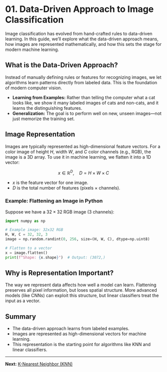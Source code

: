 # 01. Data-Driven Approach to Image Classification

Image classification has evolved from hand-crafted rules to data-driven learning. In this guide, we’ll explore what the data-driven approach means, how images are represented mathematically, and how this sets the stage for modern machine learning.

## What is the Data-Driven Approach?

Instead of manually defining rules or features for recognizing images, we let algorithms learn patterns directly from labeled data. This is the foundation of modern computer vision.

- **Learning from Examples:** Rather than telling the computer what a cat looks like, we show it many labeled images of cats and non-cats, and it learns the distinguishing features.
- **Generalization:** The goal is to perform well on new, unseen images—not just memorize the training set.

## Image Representation

Images are typically represented as high-dimensional feature vectors. For a color image of height $`H`$, width $`W`$, and $`C`$ color channels (e.g., RGB), the image is a 3D array. To use it in machine learning, we flatten it into a 1D vector:

```math
x \in \mathbb{R}^{D}, \quad D = H \times W \times C
```

- $`x`$ is the feature vector for one image.
- $`D`$ is the total number of features (pixels × channels).

### Example: Flattening an Image in Python

Suppose we have a $32 \times 32$ RGB image (3 channels):

```python
import numpy as np

# Example image: 32x32 RGB
H, W, C = 32, 32, 3
image = np.random.randint(0, 256, size=(H, W, C), dtype=np.uint8)

# Flatten to a vector
x = image.flatten()
print(f"Shape: {x.shape}")  # Output: (3072,)
```

## Why is Representation Important?

The way we represent data affects how well a model can learn. Flattening preserves all pixel information, but loses spatial structure. More advanced models (like CNNs) can exploit this structure, but linear classifiers treat the input as a vector.

## Summary

- The data-driven approach learns from labeled examples.
- Images are represented as high-dimensional vectors for machine learning.
- This representation is the starting point for algorithms like KNN and linear classifiers.

---

**Next:** [K-Nearest Neighbor (KNN)](02_KNN.md) 
